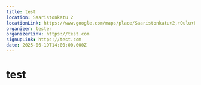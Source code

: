 ```yaml
---
title: test
location: Saaristonkatu 2
locationLink: https://www.google.com/maps/place/Saaristonkatu+2,+Oulu+Finland
organizer: tester
organizerLink: https://test.com
signupLink: https://test.com
date: 2025-06-19T14:00:00.000Z
---
```


# test